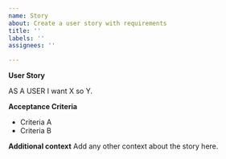 ```yaml
---
name: Story
about: Create a user story with requirements
title: ''
labels: ''
assignees: ''

---
```


**User Story**

AS A USER I want X so Y.

**Acceptance Criteria**
- Criteria A
- Criteria B

**Additional context**
Add any other context about the story here.

